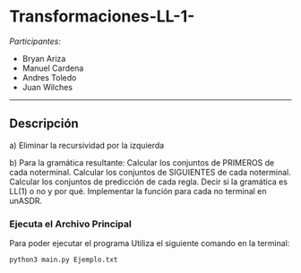 # Transformaciones-LL-1-
*Participantes:*
- Bryan Ariza
- Manuel Cardena
- Andres Toledo
- Juan Wilches

---
## Descripción
a) Eliminar la recursividad por la izquierda

b) Para la gramática resultante:
Calcular los conjuntos de PRIMEROS de cada noterminal.
Calcular los conjuntos de SIGUIENTES de cada noterminal.
Calcular los conjuntos de predicción de cada regla.
Decir si la gramática es LL(1) o no y por qué.
Implementar la función para cada no terminal en unASDR.
###  Ejecuta el Archivo Principal
Para poder ejecutar el programa Utiliza el siguiente comando en la terminal:
```bash
python3 main.py Ejemplo.txt
```
